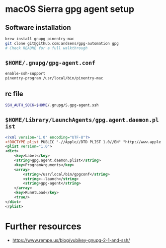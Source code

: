 # macOS Sierra gpg agent setup #

## Software installation ##

```sh
brew install gnupg pinentry-mac
git clone git@github.com:andsens/gpg-automation gpg
# Check README for a full walkthrough
```

## `$HOME/.gnupg/gpg-agent.conf` ##
```sh
enable-ssh-support
pinentry-program /usr/local/bin/pinentry-mac
```

## rc file ##
```sh
SSH_AUTH_SOCK=$HOME/.gnupg/S.gpg-agent.ssh
```

## `$HOME/Library/LaunchAgents/gpg.agent.daemon.plist` ##
```xml
<?xml version="1.0" encoding="UTF-8"?>
<!DOCTYPE plist PUBLIC "-//Apple//DTD PLIST 1.0//EN" "http://www.apple.com/DTDs/PropertyList-1.0.dtd">
<plist version="1.0">
<dict>
	<key>Label</key>
	<string>gpg.agent.daemon.plist</string>
	<key>ProgramArguments</key>
	<array>
		<string>/usr/local/bin/gpgconf</string>
		<string>--launch</string>
		<string>gpg-agent</string>
	</array>
	<key>RunAtLoad</key>
	<true/>
</dict>
</plist>
```

# Further resources #

* https://www.rempe.us/blog/yubikey-gnupg-2-1-and-ssh/
